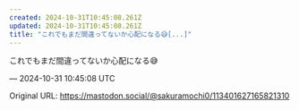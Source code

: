 ```yaml
---
created: 2024-10-31T10:45:08.261Z
updated: 2024-10-31T10:45:08.261Z
title: "これでもまだ間違ってないか心配になる😅[...]"
---
```


<p>これでもまだ間違ってないか心配になる😅</p>

&mdash; 2024-10-31 10:45:08 UTC

Original URL: https://mastodon.social/@sakuramochi0/113401627165821310
